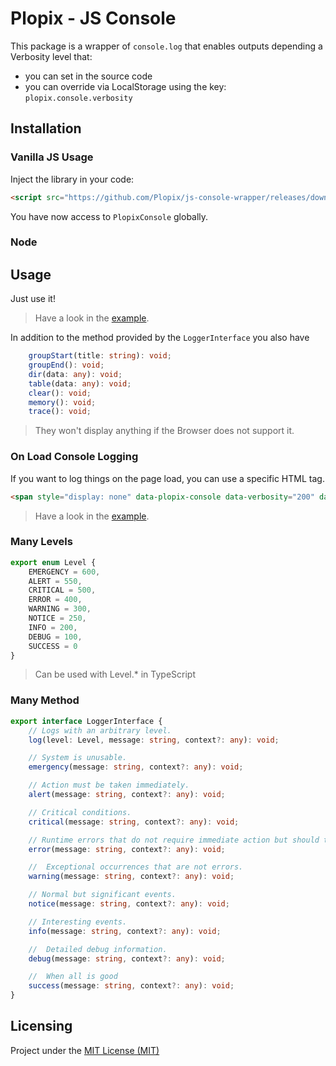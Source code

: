 # Plopix - JS Console

This package is a wrapper of `console.log` that enables outputs depending a Verbosity level that:
- you can set in the source code
- you can override via LocalStorage using the key: `plopix.console.verbosity`


## Installation

### Vanilla JS Usage

Inject the library in your code:

```html
<script src="https://github.com/Plopix/js-console-wrapper/releases/download/v1.0.1/plopix-js-console.min.js"></script>
```

You have now access to `PlopixConsole` globally.


### Node



## Usage

Just use it!

> Have a look in the [example](tests/web/tests.js).


In addition to the method provided by the `LoggerInterface` you also have

```typescript      
    groupStart(title: string): void;
    groupEnd(): void;
    dir(data: any): void;
    table(data: any): void;
    clear(): void;
    memory(): void;
    trace(): void;
```

> They won't display anything if the Browser does not support it.

### On Load Console Logging

If you want to log things on the page load, you can use a specific HTML tag.

```html
<span style="display: none" data-plopix-console data-verbosity="200" data-context="[1,2,3,4]">Oh yeah %d %d</span>
``` 

> Have a look in the [example](tests/web/tests.html).


### Many Levels

```typescript
export enum Level {
    EMERGENCY = 600,
    ALERT = 550,
    CRITICAL = 500,
    ERROR = 400,
    WARNING = 300,
    NOTICE = 250,
    INFO = 200,
    DEBUG = 100,
    SUCCESS = 0
}
```

> Can be used with Level.* in TypeScript

###  Many Method

```typescript
export interface LoggerInterface {
    // Logs with an arbitrary level.
    log(level: Level, message: string, context?: any): void;

    // System is unusable.
    emergency(message: string, context?: any): void;

    // Action must be taken immediately.
    alert(message: string, context?: any): void;

    // Critical conditions.
    critical(message: string, context?: any): void;

    // Runtime errors that do not require immediate action but should typically be logged and monitored.
    error(message: string, context?: any): void;

    //  Exceptional occurrences that are not errors.
    warning(message: string, context?: any): void;

    // Normal but significant events.
    notice(message: string, context?: any): void;

    // Interesting events.
    info(message: string, context?: any): void;

    //  Detailed debug information.
    debug(message: string, context?: any): void;

    //  When all is good
    success(message: string, context?: any): void;
}
```


## Licensing

Project under the [MIT License (MIT)](LICENSE)
